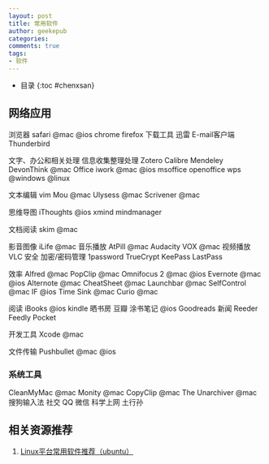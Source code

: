 ```yaml
---
layout: post
title: 常用软件
author: geekepub
categories:
comments: true 
tags:
- 软件
---
```


* 目录
{:toc #chenxsan}

## 网络应用
浏览器
safari @mac @ios 
chrome
firefox
下载工具
迅雷
E-mail客户端
Thunderbird

文字、办公和相关处理
信息收集整理处理
Zotero
Calibre
Mendeley
DevonThink @mac
Office
iwork @mac @ios
msoffice
openoffice
wps @windows @linux 

文本编辑
vim
Mou @mac 
Ulysess @mac
Scrivener @mac

思维导图
iThoughts @ios 
xmind
mindmanager

文档阅读
skim @mac

影音图像
iLife @mac
音乐播放
AtPill @mac
Audacity
VOX @mac
视频播放
VLC
安全
加密/密码管理
1password
TrueCrypt
KeePass
LastPass

效率
Alfred @mac
PopClip @mac
Omnifocus 2 @mac @ios
Evernote @mac @ios
Alternote @mac
CheatSheet @mac
Launchbar @mac 
SelfControl @mac
IF @ios
Time Sink @mac
Curio @mac

阅读
iBooks @ios
kindle
晒书房
豆瓣
涂书笔记 @ios
Goodreads
新闻
Reeder
Feedly
Pocket

开发工具
Xcode @mac

文件传输
Pushbullet @mac @ios

### 系统工具
CleanMyMac @mac
Monity @mac
CopyClip @mac
The Unarchiver @mac
搜狗输入法
社交
QQ
微信
科学上网
土行孙

## 相关资源推荐

1. [Linux平台常用软件推荐（ubuntu）](http://wiki.ubuntu.org.cn/Qref/Apps)

